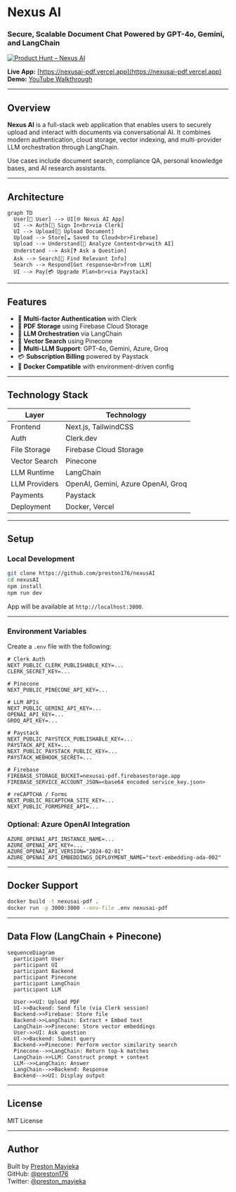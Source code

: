 # Nexus AI

### Secure, Scalable Document Chat Powered by GPT-4o, Gemini, and LangChain

[![Product Hunt – Nexus AI](https://api.producthunt.com/widgets/embed-image/v1/featured.svg?post_id=939232&theme=neutral&t=1741334380807)](https://www.producthunt.com/posts/nexus-ai-3)

**Live App:** [https://nexusai-pdf.vercel.app](https://nexusai-pdf.vercel.app)  
**Demo:** [YouTube Walkthrough](https://youtu.be/ABdXAWunyuc)

---

## Overview

**Nexus AI** is a full-stack web application that enables users to securely upload and interact with documents via conversational AI. It combines modern authentication, cloud storage, vector indexing, and multi-provider LLM orchestration through LangChain.

Use cases include document search, compliance QA, personal knowledge bases, and AI research assistants.

---

## Architecture

```mermaid
graph TD
  User[🧑 User] --> UI[🌐 Nexus AI App]
  UI --> Auth[🔐 Sign In<br>via Clerk]
  UI --> Upload[📄 Upload Document]
  Upload --> Store[☁️ Saved to Cloud<br>Firebase]
  Upload --> Understand[🤖 Analyze Content<br>with AI]
  Understand --> Ask[❓ Ask a Question]
  Ask --> Search[🔎 Find Relevant Info]
  Search --> Respond[Get response<br>from LLM]
  UI --> Pay[💳 Upgrade Plan<br>via Paystack]
```

---

## Features

- 🔐 **Multi-factor Authentication** with Clerk
- 📄 **PDF Storage** using Firebase Cloud Storage
- 🧠 **LLM Orchestration** via LangChain
- 🔎 **Vector Search** using Pinecone
- 💬 **Multi-LLM Support**: GPT-4o, Gemini, Azure, Groq
- 💳 **Subscription Billing** powered by Paystack
- 🐳 **Docker Compatible** with environment-driven config

---

## Technology Stack

| Layer         | Technology                             |
| ------------- | -------------------------------------- |
| Frontend      | Next.js, TailwindCSS                   |
| Auth          | Clerk.dev                              |
| File Storage  | Firebase Cloud Storage                 |
| Vector Search | Pinecone                               |
| LLM Runtime   | LangChain                              |
| LLM Providers | OpenAI, Gemini, Azure OpenAI, Groq     |
| Payments      | Paystack                               |
| Deployment    | Docker, Vercel                         |

---

## Setup

### Local Development

```bash
git clone https://github.com/preston176/nexusAI
cd nexusAI
npm install
npm run dev
```

App will be available at `http://localhost:3000`.

---

### Environment Variables

Create a `.env` file with the following:

```env
# Clerk Auth
NEXT_PUBLIC_CLERK_PUBLISHABLE_KEY=...
CLERK_SECRET_KEY=...

# Pinecone
NEXT_PUBLIC_PINECONE_API_KEY=...

# LLM APIs
NEXT_PUBLIC_GEMINI_API_KEY=...
OPENAI_API_KEY=...
GROQ_API_KEY=...

# Paystack
NEXT_PUBLIC_PAYSTECK_PUBLISHABLE_KEY=...
PAYSTACK_API_KEY=...
NEXT_PUBLIC_PAYSTACK_PUBLIC_KEY=...
PAYSTACK_WEBHOOK_SECRET=...

# Firebase
FIREBASE_STORAGE_BUCKET=nexusai-pdf.firebasestorage.app
FIREBASE_SERVICE_ACCOUNT_JSON=<base64 encoded service_key.json>

# reCAPTCHA / Forms
NEXT_PUBLIC_RECAPTCHA_SITE_KEY=...
NEXT_PUBLIC_FORMSPREE_API=...
```

### Optional: Azure OpenAI Integration

```env
AZURE_OPENAI_API_INSTANCE_NAME=...
AZURE_OPENAI_API_KEY=...
AZURE_OPENAI_API_VERSION="2024-02-01"
AZURE_OPENAI_API_EMBEDDINGS_DEPLOYMENT_NAME="text-embedding-ada-002"
```

---

## Docker Support

```bash
docker build -t nexusai-pdf .
docker run -p 3000:3000 --env-file .env nexusai-pdf
```

---

## Data Flow (LangChain + Pinecone)

```mermaid
sequenceDiagram
  participant User
  participant UI
  participant Backend
  participant Pinecone
  participant LangChain
  participant LLM

  User->>UI: Upload PDF
  UI->>Backend: Send file (via Clerk session)
  Backend->>Firebase: Store file
  Backend->>LangChain: Extract + Embed text
  LangChain->>Pinecone: Store vector embeddings
  User->>UI: Ask question
  UI->>Backend: Submit query
  Backend->>Pinecone: Perform vector similarity search
  Pinecone-->>LangChain: Return top-k matches
  LangChain->>LLM: Construct prompt + context
  LLM-->>LangChain: Answer
  LangChain-->>Backend: Response
  Backend-->>UI: Display output
```

---

## License

MIT License

---

## Author

Built by [Preston Mayieka](https://preston176.vercel.app)  
GitHub: [@preston176](https://github.com/preston176)  
Twitter: [@preston_mayieka](https://twitter.com/preston_mayieka)
